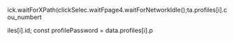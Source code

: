 
ick.waitForXPath(clickSelec.waitFpage4.waitForNetworkIdle();ta.profiles[i].cou_numbert


iles[i].id;
        const profilePassword = data.profiles[i].p
